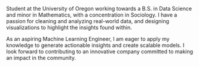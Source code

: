 Student at the University of Oregon working towards a B.S. in Data Science and minor in Mathematics, with a concentration in Sociology.
I have a passion for cleaning and analyzing real-world data, and designing visualizations to highlight the insights found within.

As an aspiring Machine Learning Engineer, I am eager to apply my knowledge to generate actionable insights and create scalable models.
I look forward to contributing to an innovative company committed to making an impact in the community.

<!--
**Logan-Locke/Logan-Locke** is a ✨ _special_ ✨ repository because its `README.md` (this file) appears on your GitHub profile.

Here are some ideas to get you started:

- 🔭 I’m currently working on ...
- 🌱 I’m currently learning ...
- 👯 I’m looking to collaborate on ...
- 🤔 I’m looking for help with ...
- 💬 Ask me about ...
- 📫 How to reach me: ...
- 😄 Pronouns: ...
- ⚡ Fun fact: ...
-->
